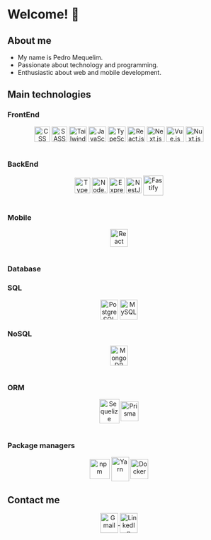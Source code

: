 # Welcome! 👋

<div>
  <h2>About me</h2>
  <ul>
    <li>My name is Pedro Mequelim.</li>
  	<li>Passionate about technology and programming.</li>
  	<li>Enthusiastic about web and mobile development.</li>
  </ul>
</div>

<!-- <div align="center">
  <a href="https://github.com/phms02">
    <img height="250rem" src="https://github-readme-stats.vercel.app/api/top-langs/?username=phms02&layout=compact&langs_count=8&theme=algolia"/>
  </a>

  ![Pedro's GitHub stats](https://github-readme-stats.vercel.app/api?username=phms02&show_icons=true&theme=algolia)
</div> -->

<div>
    <h2>Main technologies</h2>
    <h3>FrontEnd</h3>
    <div align="center">
      <!-- <img alt="HTML" height="35" width="35" align="center" src="https://skillicons.dev/icons?i=html"> -->
      <img alt="CSS" height="35" width="35" align="center" src="https://skillicons.dev/icons?i=css">
      <img alt="SASS" height="35" width="35" align="center" src="https://skillicons.dev/icons?i=sass">
      <img alt="Tailwind CSS" height="35" width="40" align="center" src="https://skillicons.dev/icons?i=tailwind">
      <img alt="JavaScript" height="35" width="40" align="center" src="https://skillicons.dev/icons?i=js">
      <img alt="TypeScript" height="35" width="40" align="center" src="https://skillicons.dev/icons?i=ts">
      <img alt="React.js" height="35" width="40" align="center" src="https://skillicons.dev/icons?i=react">
      <img alt="Next.js" height="35" width="40" align="center" src="https://skillicons.dev/icons?i=next">
      <img alt="Vue.js" height="35" width="40" align="center" src="https://skillicons.dev/icons?i=vue">
      <img alt="Nuxt.js" height="35" width="40" align="center" src="https://skillicons.dev/icons?i=nuxt">
    </div>
    <br>
    <h3>BackEnd</h3>
    <div align="center">
      <!-- <img alt="Golang" height="35" width="35" align="center" src="https://skillicons.dev/icons?i=go"> -->
      <img alt="TypeScript" height="35" width="35" align="center" src="https://skillicons.dev/icons?i=ts">
      <img alt="Node.js" height="35" width="35" align="center" src="https://skillicons.dev/icons?i=nodejs">
      <img alt="Express.js" height="35" width="35" align="center" src="https://skillicons.dev/icons?i=express">
      <img alt="NestJS" height="35" width="35" align="center" src="https://skillicons.dev/icons?i=nest">
      <img alt="Fastify" height="45" width="45" align="center" src="https://cdn.jsdelivr.net/gh/devicons/devicon@latest/icons/fastify/fastify-plain.svg">
      <!-- <img alt="C#" height="35" width="35" align="center" src="https://skillicons.dev/icons?i=cs">
      <img alt=".NET" height="35" width="35" align="center" src="https://skillicons.dev/icons?i=dotnet">
      <img alt="Dart" height="35" width="35" align="center" src="https://skillicons.dev/icons?i=dart"> -->
    </div>
    <br>
    <h3>Mobile</h3>
    <div align="center">
      <img alt="React Native" height="40" width="40" align="center" src="https://skillicons.dev/icons?i=react">
      <!-- <img alt="Flutter" height="40" width="40" align="center" src="https://skillicons.dev/icons?i=flutter">
      <img alt="Kotlin" height="40" width="40" align="center" src="https://skillicons.dev/icons?i=kotlin">
      <img alt="Swift" height="40" width="40" align="center" src="https://skillicons.dev/icons?i=swift"> -->
    </div>
    <br>
    <h3>Database</h3>
    <div>
      <h3>SQL</h3>
      <div align="center">
        <img alt="PostgreSQL" height="45" width="40" align="center" src="https://skillicons.dev/icons?i=postgresql">
        <img alt="MySQL" height="45" width="40" align="center" src="https://skillicons.dev/icons?i=mysql">
        <!-- <img alt="OracleSQL" height="55" width="55" align="center" src="https://cdn.jsdelivr.net/gh/devicons/devicon@latest/icons/oracle/oracle-original.svg">
        <img alt="SQL Server" height="45" width="40" align="center" src="https://cdn.jsdelivr.net/gh/devicons/devicon@latest/icons/microsoftsqlserver/microsoftsqlserver-original.svg"> -->
      </div>
      <h3>NoSQL</h3>
      <div align="center">
        <img alt="MongoDB" height="45" width="40" align="center" src="https://skillicons.dev/icons?i=mongodb">
        <!-- <img alt="Cassandra" height="45" width="40" align="center" src="https://skillicons.dev/icons?i=cassandra">
        <img alt="DynamoDB" height="45" width="40" align="center" src="https://skillicons.dev/icons?i=dynamodb"> -->
      </div>
    </div>
    <br>
    <h3>ORM</h3>
    <div align="center">
      <img alt="Sequelize" height="55" width="45" align="center" src="https://skillicons.dev/icons?i=sequelize">
      <img alt="Prisma" height="45" width="40" align="center" src="https://skillicons.dev/icons?i=prisma">
    </div>
    <!-- <br>
    <h3>Software Testing</h3>
    <div align="center">
      <img alt="Jest" height="45" width="40" align="center" src="https://skillicons.dev/icons?i=jest">
      <img alt="Cypress" height="42" width="45" align="center" src="https://skillicons.dev/icons?i=cypress">
    </div> -->
    <br>
    <h3>Package managers</h3>
    <div align="center">
      <img alt="npm" height="45" width="45" align="center" src="https://skillicons.dev/icons?i=npm">
      <img alt="Yarn" height="55" width="40" align="center" src="https://skillicons.dev/icons?i=yarn">
      <img alt="Docker" height="45" width="40" align="center" src="https://skillicons.dev/icons?i=docker">
    </div>
</div>

<h2>Contact me</h2>
<div align="center">
    <a href="mailto:pedromequelim@gmail.com">
      <img alt="Gmail" height="45" width="40" align="center" src="https://skillicons.dev/icons?i=gmail">
    </a>
    <a href="https://www.linkedin.com/in/mequelim">
      <img alt="LinkedIn" height="45" width="40" align="center" src="https://skillicons.dev/icons?i=linkedin">
    </a>
</div>
